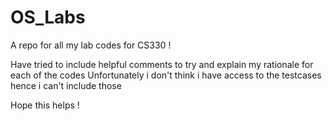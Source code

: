 # OS_Labs
A repo for all my lab codes for CS330 !

Have tried to include helpful comments to try and explain my rationale for each of the codes
Unfortunately i don't think i have access to the testcases hence i can't include those

Hope this helps !

